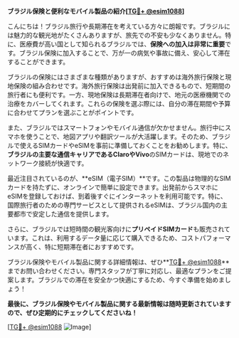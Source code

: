 **ブラジル保険と便利なモバイル製品の紹介[[TG💪+ @esim1088](https://t.me/s/esim1088)]**

こんにちは！ブラジル旅行や長期滞在を考えている方々に朗報です。ブラジルには魅力的な観光地がたくさんありますが、旅先での不安も少なくありません。特に、医療費が高い国として知られるブラジルでは、**保険への加入は非常に重要**です。ブラジル保険に加入することで、万が一の病気や事故に備え、安心して滞在することができます。

ブラジルの保険にはさまざまな種類がありますが、おすすめは海外旅行保険と現地保険の組み合わせです。海外旅行保険は出発前に加入できるもので、短期間の旅行者にも便利です。一方、現地保険は長期滞在者向けで、地元の医療機関での治療をカバーしてくれます。これらの保険を選ぶ際には、自分の滞在期間や予算に合わせてプランを選ぶことがポイントです。

また、ブラジルではスマートフォンやモバイル通信が欠かせません。旅行中にスマホを使うことで、地図アプリや翻訳ツールが大活躍します。そのため、ブラジルで使えるSIMカードやeSIMを事前に準備しておくことをお勧めします。特に、**ブラジルの主要な通信キャリアであるClaroやVivo**のSIMカードは、現地でのネットワーク接続が快適です。

最近注目されているのが、**eSIM（電子SIM）**です。この製品は物理的なSIMカードを持たずに、オンラインで簡単に設定できます。出発前からスマホにeSIMを登録しておけば、到着後すぐにインターネットを利用可能です。特に、国際旅行者のための専門サービスとして提供されるeSIMは、ブラジル国内の主要都市で安定した通信を提供します。

さらに、ブラジルでは短時間の観光客向けに**プリペイドSIMカード**も販売されています。これは、利用するデータ量に応じて購入できるため、コストパフォーマンスが高く、特に短期滞在者におすすめです。

ブラジル保険やモバイル製品に関する詳細情報は、ぜひ**[TG💪+ @esim1088](https://t.me/s/esim1088)**までお問い合わせください。専門スタッフが丁寧に対応し、最適なプランをご提案します。ブラジルでの滞在を安全かつ快適にするため、今すぐ準備を始めましょう！

**最後に、ブラジル保険やモバイル製品に関する最新情報は随時更新されていますので、ぜひ定期的にチェックしてくださいね！**

[[TG💪+ @esim1088](https://t.me/s/esim1088) ![Image](https://i.postimg.cc/Y0z9fWf4/image.png)]